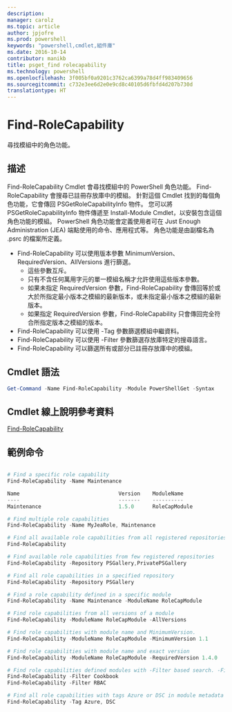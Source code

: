 ```yaml
---
description: 
manager: carolz
ms.topic: article
author: jpjofre
ms.prod: powershell
keywords: "powershell,cmdlet,組件庫"
ms.date: 2016-10-14
contributor: manikb
title: psget_find rolecapability
ms.technology: powershell
ms.openlocfilehash: 3f005bf0a9201c3762ca6399a78d4ff983409656
ms.sourcegitcommit: c732e3ee6d2e0e9cd8c40105d6fbfd4d207b730d
translationtype: HT
---
```

# <a name="find-rolecapability"></a>Find-RoleCapability

尋找模組中的角色功能。

## <a name="description"></a>描述
Find-RoleCapability Cmdlet 會尋找模組中的 PowerShell 角色功能。 Find-RoleCapability 會搜尋已註冊存放庫中的模組。 針對這個 Cmdlet 找到的每個角色功能，它會傳回 PSGetRoleCapabilityInfo 物件。 您可以將 PSGetRoleCapabilityInfo 物件傳遞至 Install-Module Cmdlet，以安裝包含這個角色功能的模組。
PowerShell 角色功能會定義使用者可在 Just Enough Administration (JEA) 端點使用的命令、應用程式等。 角色功能是由副檔名為 .psrc 的檔案所定義。

- Find-RoleCapability 可以使用版本參數 MinimumVersion、RequiredVersion、AllVersions 進行篩選。
  - 這些參數互斥。
  - 只有不含任何萬用字元的單一模組名稱才允許使用這些版本參數。
  - 如果未指定 RequiredVersion 參數，Find-RoleCapability 會傳回等於或大於所指定最小版本之模組的最新版本，或未指定最小版本之模組的最新版本。
  - 如果指定 RequiredVersion 參數，Find-RoleCapability 只會傳回完全符合所指定版本之模組的版本。
- Find-RoleCapability 可以使用 -Tag 參數篩選模組中繼資料。
- Find-RoleCapability 可以使用 -Filter 參數篩選存放庫特定的搜尋語言。
- Find-RoleCapability 可以篩選所有或部分已註冊存放庫中的模組。

## <a name="cmdlet-syntax"></a>Cmdlet 語法
```powershell
Get-Command -Name Find-RoleCapability -Module PowerShellGet -Syntax
```

## <a name="cmdlet-online-help-reference"></a>Cmdlet 線上說明參考資料

[Find-RoleCapability](http://go.microsoft.com/fwlink/?LinkId=718029)

## <a name="example-commands"></a>範例命令
```powershell

# Find a specific role capability
Find-RoleCapability -Name Maintenance

Name                                Version    ModuleName                          Repository
----                                -------    ----------                          ----------
Maintenance                         1.5.0      RoleCapModule                       PrivatePSGallery

# Find multiple role capabilities
Find-RoleCapability -Name MyJeaRole, Maintenance

# Find all available role capabilities from all registered repositories
Find-RoleCapability

# Find available role capabilities from few registered repositories
Find-RoleCapability -Repository PSGallery,PrivatePSGallery

# Find all role capabilities in a specified repository
Find-RoleCapability -Repository PSGallery

# Find a role capability defined in a specific module
Find-RoleCapability -Name Maintenance -ModuleName RoleCapModule

# Find role capabilities from all versions of a module
Find-RoleCapability -ModuleName RoleCapModule -AllVersions

# Find role capabilities with module name and MinimumVersion.
Find-RoleCapability -ModuleName RoleCapModule -MinimumVersion 1.1

# Find role capabilities with module name and exact version
Find-RoleCapability -ModuleName RoleCapModule -RequiredVersion 1.4.0

# Find role capabilities defined modules with -Filter based search. -Filter searches in description and module names
Find-RoleCapability -Filter Cookbook
Find-RoleCapability -Filter RBAC

# Find all role capabilities with tags Azure or DSC in module metadata
Find-RoleCapability -Tag Azure, DSC

```

